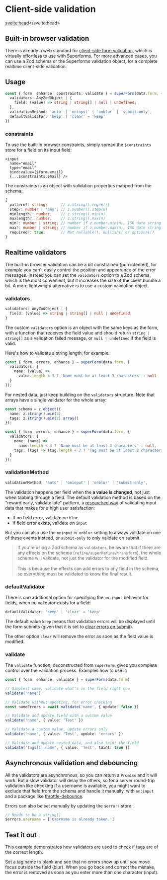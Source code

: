 <script lang="ts">
	import Form from './Form.svelte'
  import Next from '$lib/Next.svelte'
	import SuperDebug from 'sveltekit-superforms/client/SuperDebug.svelte'
  import { concepts } from '$lib/navigation/sections'

	export let data;
</script>

# Client-side validation

<svelte:head><title>Client-side validation</title></svelte:head>

## Built-in browser validation

There is already a web standard for [client-side form validation](https://developer.mozilla.org/en-US/docs/Learn/Forms/Form_validation), which is virtually effortless to use with Superforms. For more advanced cases, you can use a Zod schema or the Superforms validation object, for a complete realtime client-side validation.

## Usage

```ts
const { form, enhance, constraints, validate } = superForm(data.form, {
  validators: AnyZodObject | {
    field: (value) => string | string[] | null | undefined;
  },
  validationMethod: 'auto' | 'oninput' | 'onblur' | 'submit-only',
  defaultValidator: 'keep' | 'clear' = 'keep'
})
```

### constraints

To use the built-in browser constraints, simply spread the `$constraints` store for a field on its input field:

```svelte
<input
  name="email"
  type="email"
  bind:value={$form.email}
  {...$constraints.email} />
```

The constraints is an object with validation properties mapped from the schema:

```ts
{
  pattern?: string;      // z.string().regex(r)
  step?: number | 'any'; // z.number().step(n)
  minlength?: number;    // z.string().min(n)
  maxlength?: number;    // z.string().max(n)
  min?: number | string; // number if z.number.min(n), ISO date string if z.date().min(d)
  max?: number | string; // number if z.number.max(n), ISO date string if z.date().max(d)
  required?: true;       // Not nullable(), nullish() or optional()
}
```

## Realtime validators

The built-in browser validation can be a bit constrained (pun intented), for example you can't easily control the position and appearance of the error messages. Instead you can set the `validators` option to a Zod schema, which is the most convenient, but it increases the size of the client bundle a bit. A more lightweight alternative is to use a custom validation object.

### validators

```ts
validators: AnyZodObject | {
  field: (value) => string | string[] | null | undefined;
}
```

The custom `validators` option is an object with the same keys as the form, with a function that receives the field value and should return `string | string[]` as a validation failed message, or `null | undefined` if the field is valid.

Here's how to validate a string length, for example:

```ts
const { form, errors, enhance } = superForm(data.form, {
  validators: {
    name: (value) =>
      value.length < 3 ? 'Name must be at least 3 characters' : null
  }
});
```

For nested data, just keep building on the `validators` structure. Note that arrays have a single validator for the whole array:

```ts
const schema = z.object({
  name: z.string().min(3),
  tags: z.string().min(2).array()
});

const { form, errors, enhance } = superForm(data.form, {
  validators: {
    name: (name) =>
      name.length < 3 ? 'Name must be at least 3 characters' : null,
    tags: (tag) => (tag.length < 2 ? 'Tag must be at least 2 characters' : null)
  }
});
```

### validationMethod

```ts
validationMethod: 'auto' | 'oninput' | 'onblur' | 'submit-only',
```

The validation happens per field when the **a value is changed**, not just when tabbing through a field. The default validation method is based on the "reward early, validate late" patttern, a [researched way](https://medium.com/wdstack/inline-validation-in-forms-designing-the-experience-123fb34088ce) of validating input data that makes for a high user satisfaction:

- If no field error, validate on `blur`
- If field error exists, validate on `input`

But you can also use the `oninput` or `onblur` setting to always validate on one of these events instead, or `submit-only` to only validate on submit.

> If you're using a Zod schema as `validators`, be aware that if there are any effects on the schema (`refine/superRefine/transform`), the whole schema will validate, not just the validator for the modified field.<br><br>This is because the effects can add errors to any field in the schema, so everything must be validated to know the final result.

### defaultValidator

There is one additional option for specifying the `on:input` behavior for fields, when no validator exists for a field:

```ts
defaultValidator: 'keep' | 'clear' = 'keep'
```

The default value `keep` means that validation errors will be displayed until the form submits (given that it is set to [clear errors on submit](/concepts/submit-behavior#clearonsubmit)). 

The other option `clear` will remove the error as soon as the field value is modified.

### validate

The `validate` function, deconstructed from `superForm`, gives you complete control over the validation process. Examples how to use it:

```ts
const { form, enhance, validate } = superForm(data.form)

// Simplest case, validate what's in the field right now
validate('name')

// Validate without updating, for error checking
const nameErrors = await validate('name', { update: false })

// Validate and update field with a custom value
validate('name', { value: 'Test' })

// Validate a custom value, update errors only
validate('name', { value: 'Test', update: 'errors' })

// Validate and update nested data, and also taint the field
validate('tags[1].name', { value: 'Test', taint: true })
```

## Asynchronous validation and debouncing

All the validators are asynchronous, so you can return a `Promise` and it will work. But a slow validator will delay the others, so for a server round-trip validation like checking if a username is available, you might want to exclude that field from the schema and handle it manually, with `on:input` and a package like [throttle-debounce](https://www.npmjs.com/package/throttle-debounce).

Errors can also be set manually by updating the `$errors` store:

```ts
// Needs to be a string[]
$errors.username = ['Username is already taken.']
```

## Test it out

This example demonstrates how validators are used to check if tags are of the correct length. 

Set a tag name to blank and see that no errors show up until you move focus outside the field (blur). When you go back and correct the mistake, the error is removed as soon as you enter more than one character (input).

<Form {data} />

<Next section={concepts} />
